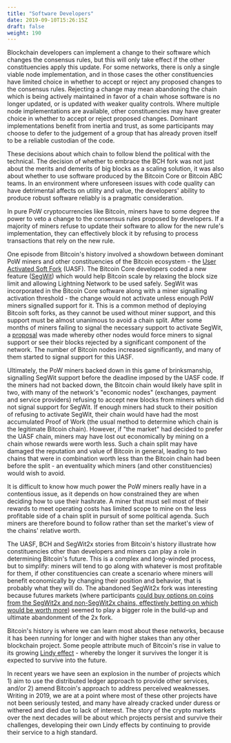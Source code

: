 ```yaml
---
title: "Software Developers"
date: 2019-09-10T15:26:15Z
draft: false
weight: 190
---
```



Blockchain developers can implement a change to their software which changes the consensus rules, but this will only take effect if the other constituencies apply this update. For some networks, there is only a single viable node implementation, and in those cases the other constituencies have limited choice in whether to accept or reject any proposed changes to the consensus rules. Rejecting a change may mean abandoning the chain which is being actively maintained in favor of a chain whose software is no longer updated, or is updated with weaker quality controls. Where multiple node implementations are available, other constituencies may have greater choice in whether to accept or reject proposed changes. Dominant implementations benefit from inertia and trust, as some participants may choose to defer to the judgement of a group that has already proven itself to be a reliable custodian of the code. 

These decisions about which chain to follow blend the political with the technical. The decision of whether to embrace the BCH fork was not just about the merits and demerits of big blocks as a scaling solution, it was also about whether to use software produced by the Bitcoin Core or Bitcoin ABC teams. In an environment where unforeseen issues with code quality can have detrimental affects on utility and value, the developers' ability to produce robust software reliably is a pragmatic consideration.

In pure PoW cryptocurrencies like Bitcoin, miners have to some degree the power to veto a change to the consensus rules proposed by developers. If a majority of miners refuse to update their software to allow for the new rule's implementation, they can effectively block it by refusing to process transactions that rely on the new rule. 

One episode from Bitcoin's history involved a showdown between dominant PoW miners and other constituencies of the Bitcoin ecosystem - the [User Activated Soft Fork](https://medium.com/@jimmysong/bitcoin-uasf-and-skin-in-the-game-7695031c5689) (UASF). The Bitcoin Core developers coded a new feature ([SegWit](https://en.wikipedia.org/wiki/SegWit)) which would help Bitcoin scale by relaxing the block size limit and allowing Lightning Network to be used safely. SegWit was incorporated in the Bitcoin Core software along with a miner signalling activation threshold - the change would not activate unless enough PoW miners signalled support for it. This is a common method of deploying Bitcoin soft forks, as they cannot be used without miner support, and this support must be almost unanimous to avoid a chain split. After some months of miners failing to signal the necessary support to activate SegWit, a [proposal](https://github.com/bitcoin/bips/blob/master/bip-0148.mediawiki) was made whereby other nodes would force miners to signal support or see their blocks rejected by a significant component of the network. The number of Bitcoin nodes increased significantly, and many of them started to signal support for this UASF.

Ultimately, the PoW miners backed down in this game of brinksmanship, signalling SegWit support before the deadline imposed by the UASF code. If the miners had not backed down, the Bitcoin chain would likely have split in two, with many of the network's "economic nodes" (exchanges, payment and service providers) refusing to accept new blocks from miners which did not signal support for SegWit. If enough miners had stuck to their position of refusing to activate SegWit, their chain would have had the most accumulated Proof of Work (the usual method to determine which chain is the legitimate Bitcoin chain). However, if "the market" had decided to prefer the UASF chain, miners may have lost out economically by mining on a chain whose rewards were worth less. Such a chain split may have damaged the reputation and value of Bitcoin in general, leading to two chains that were in combination worth less than the Bitcoin chain had been before the split - an eventuality which miners (and other constituencies) would wish to avoid.

It is difficult to know how much power the PoW miners really have in a contentious issue, as it depends on how constrained they are when deciding how to use their hashrate. A miner that must sell most of their rewards to meet operating costs has limited scope to mine on the less profitable side of a chain split in pursuit of some political agenda. Such miners are therefore bound to follow rather than set the market's view of the chains' relative worth.

The UASF, BCH and SegWit2x stories from Bitcoin's history illustrate how constituencies other than developers and miners can play a role in determining Bitcoin's future. This is a complex and long-winded process, but to simplify: miners will tend to go along with whatever is most profitable for them, if other constituencies can create a scenario where miners will benefit economically by changing their position and behavior, that is probably what they will do. The abandoned SegWit2x fork was interesting because futures markets (where participants [could buy options on coins from the SegWit2x and non-SegWit2x chains, effectively betting on which would be worth more](https://hackernoon.com/why-i-just-bought-90-b2x-bitcoin-SegWit2x-futures-f94d0ee13eb9)) seemed to play a bigger role in the build-up and ultimate abandonment of the 2x fork.

Bitcoin's history is where we can learn most about these networks, because it has been running for longer and with higher stakes than any other blockchain project. Some people attribute much of Bitcoin's rise in value to its growing [Lindy effect](https://en.wikipedia.org/wiki/Lindy_effect) - whereby the longer it survives the longer it is expected to survive into the future.

In recent years we have seen an explosion in the number of projects which 1) aim to use the distributed ledger approach to provide other services, and/or 2) amend Bitcoin's approach to address perceived weaknesses. Writing in 2019, we are at a point where most of these other projects have not been seriously tested, and many have already cracked under duress or withered and died due to lack of interest. The story of the crypto markets over the next decades will be about which projects persist and survive their challenges, developing their own Lindy effects by continuing to provide their service to a high standard.